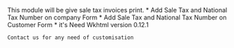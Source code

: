 This module will be give sale tax invoices print.
        * Add Sale Tax and National Tax Number on company Form
        * Add Sale Tax and National Tax Number on Customer Form
        * it's Need Wkhtml version 0.12.1

    
    Contact us for any need of customisation

